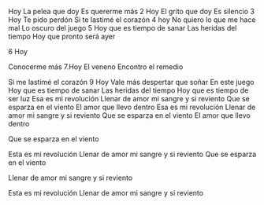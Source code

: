 Hoy
La pelea que doy
Es quererme más
2 Hoy
El grito que doy
Es silencio
3 Hoy
Te pido perdón
Si te lastimé el corazón
4 hoy
No quiero lo que me hace mal
Lo oscuro del juego
5 Hoy que es tiempo de sanar
Las heridas del tiempo
Hoy que pronto será ayer

6 Hoy

Conocerme más
7.Hoy
El veneno
Encontro el remedio


Si me lastimé el corazón
9 Hoy
Vale más despertar que soñar
En este juego
Hoy que es tiempo de sanar
Las heridas del tiempo
Hoy que es tiempo de ser luz
Esa es mi revolución
Llenar de amor mi sangre y si reviento
Que se esparza en el viento
El amor que llevo dentro
Esa es mi revolución
Llenar de amor mi sangre y si reviento
Que se esparza en el viento
El amor que llevo dentro

















Que se esparza en el viento

Esta es mi revolución
Llenar de amor mi sangre y si reviento
Que se esparza en el viento


Llenar de amor mi sangre y si reviento





Esta es mi revolución
Llenar de amor mi sangre y si reviento